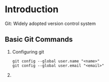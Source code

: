 # Introduction

Git: Widely adopted version control system


## Basic Git Commands

1. Configuring git

    ```
    git config --global user.name "<name>"
    git config --global user.email "<email>"
    ```

2. 


